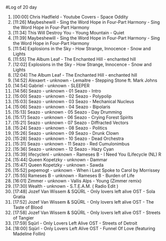 #Log of 20 day

1. [00:00] Chris Hadfield - Youtube Covers - Space Oddity
1. [11:26] Maybeshewill - Sing the Word Hope in Four-Part Harmony - Sing the Word Hope in Four-Part Harmony
1. [11:34] This Will Destroy You - Young Mountain - Quiet
1. [11:39] Maybeshewill - Sing the Word Hope in Four-Part Harmony - Sing the Word Hope in Four-Part Harmony
1. [11:54] Explosions in the Sky - How Strange, Innocence - Snow and Lights
1. [11:55] The Album Leaf - The Enchanted Hill - enchanted hill
1. [12:02] Explosions in the Sky - How Strange, Innocence - Snow and Lights
1. [12:04] The Album Leaf - The Enchanted Hill - enchanted hill
1. [14:52] Alexaert - unknown - Lemaitre - Stepping Stone ft. Mark Johns
1. [14:54] Gabriel - unknown - SLEEPER
1. [14:56] Seazo - unknown - 01 Seazo - Intro
1. [15:00] Seazo - unknown - 02 Seazo - Polypolip
1. [15:03] Seazo - unknown - 03 Seazo - Mechanical Nucleus
1. [15:06] Seazo - unknown - 04 Seazo - Bipolaris
1. [15:13] Seazo - unknown - 05 Seazo - Day Drumming
1. [15:17] Seazo - unknown - 06 Seazo - Crying Forest Spirits
1. [15:21] Seazo - unknown - 07 Seazo - Diffracted Vectors
1. [15:24] Seazo - unknown - 08 Seazo - Politics
1. [15:26] Seazo - unknown - 09 Seazo - Drunk Clown
1. [15:28] Seazo - unknown - 10 Seazo - Dead Orchestra
1. [15:31] Seazo - unknown - 11 Seazo - Red Cumulonimbus
1. [15:36] Seazo - unknown - 12 Seazo - Hazy Cyan
1. [15:39] lifecyclenl - unknown - Rameses B - I Need You (Lifecycle (NL) R
1. [15:44] Queen Kopetzky - unknown - Dammar
1. [15:47] Queen Kopetzky - unknown - Sawda
1. [15:52] pepemogt - unknown - When i Last Spoke to Carol by Morrissey
1. [15:55] Rameses B - unknown - Rameses B - Burden of Life
1. [16:01] Zimmer - unknown - Vallis Alps - Young (Zimmer remix)
1. [17:30] Wealth - unknown - S.T.E.A.M.  ( Radio Edit )
1. [17:48] Jozef Van Wissem & SQÜRL - Only lovers left alive OST - Sola Gratia
1. [17:52] Jozef Van Wissem & SQÜRL - Only lovers left alive OST - The Taste of Blood
1. [17:58] Jozef Van Wissem & SQÜRL - Only lovers left alive OST - Streets of Tangier
1. [17:59] Sqürl - Only Lovers Left Alive OST - Streets of Detroit
1. [18:00] Sqürl - Only Lovers Left Alive OST - Funnel Of Love (featuring Madeline Follin)
